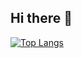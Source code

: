 ## Hi there 👋

[![Top Langs](https://github-readme-stats.vercel.app/api/top-langs/?username=Mmellkk&show_icons=true&theme=tokyonight&langs_count=12&layout=donut-vertical)](https://github.com/anuraghazra/github-readme-stats)

<!--
**Mmellkk/Mmellkk** is a ✨ _special_ ✨ repository because its `README.md` (this file) appears on your GitHub profile.

Here are some ideas to get you started:

- 🔭 I’m currently working on ...
- 🌱 I’m currently learning ...
- 👯 I’m looking to collaborate on ...
- 🤔 I’m looking for help with ...
- 💬 Ask me about ...
- 📫 How to reach me: ...
- 😄 Pronouns: ...
- ⚡ Fun fact: ...
-->
